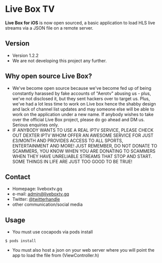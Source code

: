 Live Box TV
======
**Live Box for iOS** is now open sourced, a basic application to load HLS live streams via a JSON file on a remote server.
## Version 
* Version 1.2.2
* We are not developing this project any further.

## Why open source Live Box? 
* We've become open source because we've become fed up of being constantly harassed by fake accounts of "Aerotv" abusing us - plus, we've not disclosed it, but they sent hackers over to target us. Plus, we've had a lot less time to work on Live box hence the shabby design and lack of channel list updates and may someone else will be able to work on the application under a new name. If anybody wishes to take over the official Live Box project, please do go ahead and DM us. Serious enquiries only.
* IF ANYBODY WANTS TO USE A REAL IPTV SERVICE, PLEASE CHECK OUT DEXTER IPTV WHOM OFFER AN AWESOME SERVICE FOR JUST £3/MONTH AND PROVIDES ACCESS TO ALL SPORTS, ENTERTAINMENT AND MORE! JUST REMEMBER, DO NOT DONATE TO SCAMMERS, YOU KNOW WHEN YOU ARE DONATING TO SCAMMERS WHEN THEY HAVE UNRELIABLE STREAMS THAT STOP AND START. SOME THINGS IN LIFE ARE JUST TOO GOOD TO BE TRUE!

## Contact
* Homepage: liveboxtv.gq
* e-mail: admin@liveboxtv.gq
* Twitter: [@twitterhandle](https://twitter.com/liveboxtvapp "twitterhandle on twitter")
* other communication/social media

## Usage 
* You must use cocapods via pods install 
```
$ pods install
```
* You must also host a json on your web server where you will point the app to load the file from (ViewController.h)
